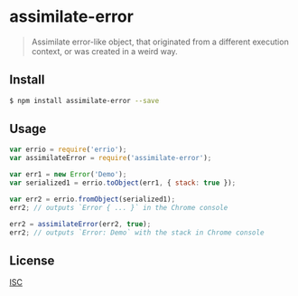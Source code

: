# assimilate-error

> Assimilate error-like object, that originated from a different execution context, or was created in a weird way.

## Install

``` sh
$ npm install assimilate-error --save
```

## Usage

``` js
var errio = require('errio');
var assimilateError = require('assimilate-error');

var err1 = new Error('Demo');
var serialized1 = errio.toObject(err1, { stack: true });

var err2 = errio.fromObject(serialized1);
err2; // outputs `Error { ... }` in the Chrome console

err2 = assimilateError(err2, true);
err2; // outputs `Error: Demo` with the stack in Chrome console
```

## License

[ISC](https://opensource.org/licenses/ISC)
